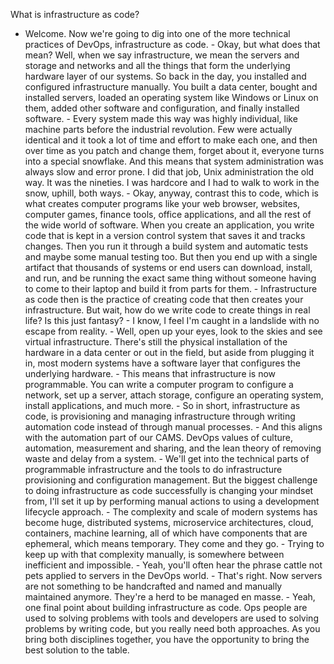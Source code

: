 What is infrastructure as code?
- Welcome. Now we're going to dig into one of the more technical practices of DevOps, infrastructure as code. - Okay, but what does that mean? Well, when we say infrastructure, we mean the servers and storage and networks and all the things that form the underlying hardware layer of our systems. So back in the day, you installed and configured infrastructure manually. You built a data center, bought and installed servers, loaded an operating system like Windows or Linux on them, added other software and configuration, and finally installed software. - Every system made this way was highly individual, like machine parts before the industrial revolution. Few were actually identical and it took a lot of time and effort to make each one, and then over time as you patch and change them, forget about it, everyone turns into a special snowflake. And this means that system administration was always slow and error prone. I did that job, Unix administration the old way. It was the nineties. I was hardcore and I had to walk to work in the snow, uphill, both ways. - Okay, anyway, contrast this to code, which is what creates computer programs like your web browser, websites, computer games, finance tools, office applications, and all the rest of the wide world of software. When you create an application, you write code that is kept in a version control system that saves it and tracks changes. Then you run it through a build system and automatic tests and maybe some manual testing too. But then you end up with a single artifact that thousands of systems or end users can download, install, and run, and be running the exact same thing without someone having to come to their laptop and build it from parts for them. - Infrastructure as code then is the practice of creating code that then creates your infrastructure. But wait, how do we write code to create things in real life? Is this just fantasy? - I know, I feel I'm caught in a landslide with no escape from reality. - Well, open up your eyes, look to the skies and see virtual infrastructure. There's still the physical installation of the hardware in a data center or out in the field, but aside from plugging it in, most modern systems have a software layer that configures the underlying hardware. - This means that infrastructure is now programmable. You can write a computer program to configure a network, set up a server, attach storage, configure an operating system, install applications, and much more. - So in short, infrastructure as code, is provisioning and managing infrastructure through writing automation code instead of through manual processes. - And this aligns with the automation part of our CAMS. DevOps values of culture, automation, measurement and sharing, and the lean theory of removing waste and delay from a system. - We'll get into the technical parts of programmable infrastructure and the tools to do infrastructure provisioning and configuration management. But the biggest challenge to doing infrastructure as code successfully is changing your mindset from, I'll set it up by performing manual actions to using a development lifecycle approach. - The complexity and scale of modern systems has become huge, distributed systems, microservice architectures, cloud, containers, machine learning, all of which have components that are ephemeral, which means temporary. They come and they go. - Trying to keep up with that complexity manually, is somewhere between inefficient and impossible. - Yeah, you'll often hear the phrase cattle not pets applied to servers in the DevOps world. - That's right. Now servers are not something to be handcrafted and named and manually maintained anymore. They're a herd to be managed en masse. - Yeah, one final point about building infrastructure as code. Ops people are used to solving problems with tools and developers are used to solving problems by writing code, but you really need both approaches. As you bring both disciplines together, you have the opportunity to bring the best solution to the table.